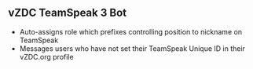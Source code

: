 ## vZDC TeamSpeak 3 Bot
- Auto-assigns role which prefixes controlling position to nickname on TeamSpeak
- Messages users who have not set their TeamSpeak Unique ID in their vZDC.org profile
